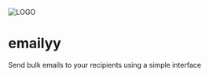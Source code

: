 ![LOGO](/client/public/favicon.ico)
# emailyy
Send bulk emails to your recipients using a simple interface
